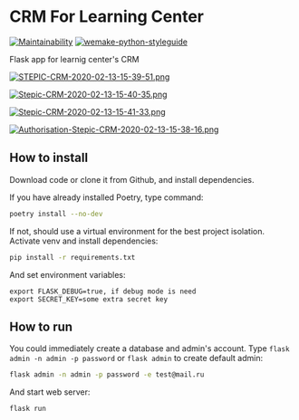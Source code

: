 # CRM For Learning Center

[![Maintainability](https://api.codeclimate.com/v1/badges/d27bd63df9caffbc2a73/maintainability)](https://codeclimate.com/github/alpden550/learning-center/maintainability) [![wemake-python-styleguide](https://img.shields.io/badge/style-wemake-000000.svg)](https://github.com/wemake-services/wemake-python-styleguide)

Flask app for learnig center's CRM

[![STEPIC-CRM-2020-02-13-15-39-51.png](https://i.postimg.cc/1tQPKbHB/STEPIC-CRM-2020-02-13-15-39-51.png)](https://postimg.cc/xktWfxBN)

[![Stepic-CRM-2020-02-13-15-40-35.png](https://i.postimg.cc/2SZPX23K/Stepic-CRM-2020-02-13-15-40-35.png)](https://postimg.cc/MnzPn077)

[![Stepic-CRM-2020-02-13-15-41-33.png](https://i.postimg.cc/1ttBb3J3/Stepic-CRM-2020-02-13-15-41-33.png)](https://postimg.cc/4KDp9ZDD)

[![Authorisation-Stepic-CRM-2020-02-13-15-38-16.png](https://i.postimg.cc/GppvmSYM/Authorisation-Stepic-CRM-2020-02-13-15-38-16.png)](https://postimg.cc/VJ3J7gKM)

## How to install

Download code or clone it from Github, and install dependencies.

If you have already installed Poetry, type command:

```bash
poetry install --no-dev
```

If not, should use a virtual environment for the best project isolation. Activate venv and install dependencies:

```bash
pip install -r requirements.txt
```

And set environment variables:

```env
export FLASK_DEBUG=true, if debug mode is need
export SECRET_KEY=some extra secret key
```

## How to run

You could immediately create a database and admin's account. Type `flask admin -n admin -p password` or `flask admin` to create default admin:

```bash
flask admin -n admin -p password -e test@mail.ru
```

And start web server:

```bash
flask run
```
